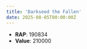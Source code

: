 ```yaml
---
title: 'Darkseed the Fallen'
date: 2025-08-05T00:00:00Z
---
```

- **RAP**: 190834
- **Value**: 210000
